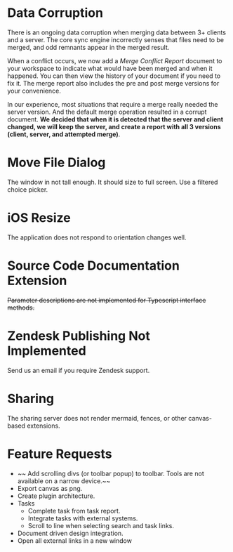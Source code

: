 # Data Corruption
There is an ongoing data corruption when merging data between 3+ clients and a server.  The core sync engine incorrectly senses that files need to be merged, and odd remnants appear in the merged result. 

When a conflict occurs, we now add a *Merge Conflict Report* document to your workspace to indicate what would have been merged and when it happened.  You can then view the history of your document if you need to fix it.  The merge report also includes the pre and post merge versions for your convenience.

In our experience, most situations that require a merge really needed the server version.  And the default merge operation resulted in a corrupt document.  **We decided that when it is detected that the server and client changed, we will keep the server, and create a report with all 3 versions (client, server, and attempted merge)**.

# Move File Dialog
The window in not tall enough.  It should size to full screen.  Use a filtered choice picker.

# iOS Resize
The application does not respond to orientation changes well.

# Source Code Documentation Extension
~~Parameter descriptions are not implemented for Typescript interface methods.~~

# Zendesk Publishing Not Implemented
Send us an email if you require Zendesk support.

# Sharing
The sharing server does not render mermaid, fences, or other canvas-based extensions.

# Feature Requests
* ~~ Add scrolling divs (or toolbar popup) to toolbar.  Tools are not available on a narrow device.~~
* Export canvas as png.
* Create plugin architecture.
* Tasks
	* Complete task from task report.
	* Integrate tasks with external systems.
	* Scroll to line when selecting search and task links.
* Document driven design integration.
* Open all external links in a new window

<!--stackedit_data:
eyJoaXN0b3J5IjpbMTU1ODMxMzU4NywtMTExMTE3MzI3MSw4OD
U5MzAwMSwtMzgxODQ5MjM2LDE0NTgyMDc0MTYsLTE4NDMxNTQ5
MTYsMzIwMTA0NjEsMzk4OTU0OTA5LDE4NDkyNjYwODIsMTU0Mz
M4NTQ5OSwtMTU5MDMzNDA5OSwxNTQzMzg1NDk5LC05NDcxMTA4
MjIsLTMwNDQxOTU3MCwyMDk5MDQxMzQ2LDE2MzgwMjExNDcsMT
c1ODM0MzY5NywtMjA4MzIwMDAxMywtMTQxNjUzMzEzMyw2NTU4
NTA1MTVdfQ==
-->